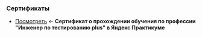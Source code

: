 ### Сертификаты
- [Посмотреть](https://github.com/Solution-Found/Solution-Found/tree/master/credentials/assets/testing-cert.jpg) <- **Сертификат о прохождении обучения по профессии "Инженер по тестированию plus" в Яндекс Практикуме**